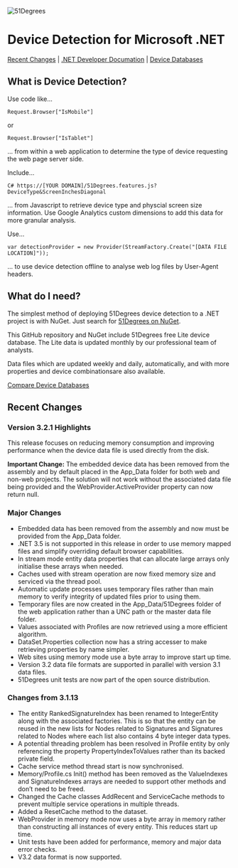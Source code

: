 ![51Degrees](https://51degrees.com/Portals/0/Logo.png "THE Fasstest and Most Accurate Device Detection")

# Device Detection for Microsoft .NET

[Recent Changes](#recent-changes "Review recent major changes") | [.NET Developer Documation](https://51degrees.com/support/documentation/net "Full getting started guide and advanced developer documentation") | [Device Databases](https://51degrees.com/compare-data-options "Different device databases which can be used with 51Degrees device detection")

## What is Device Detection?

Use code like...

```
Request.Browser["IsMobile"]
```

or 

```
Request.Browser["IsTablet"]
```

... from within a web application to determine the type of device requesting the web page server side.

Include...

```
C# https://[YOUR DOMAIN]/51Degrees.features.js?DeviceType&ScreenInchesDiagonal
```

... from Javascript to retrieve device type and physcial screen size information. Use Google Analytics custom dimensions to add this data for more granular analysis.

Use...

```
var detectionProvider = new Provider(StreamFactory.Create("[DATA FILE LOCATION]"));
```

... to use device detection offline to analyse web log files by User-Agent headers.

## What do I need?

The simplest method of deploying 51Degrees device detection to a .NET project is with NuGet. Just search for [51Degrees on NuGet](https://www.nuget.org/packages?q=51degrees "51Degrees Packages on NuGet").

This GitHub repository and NuGet include 51Degrees free Lite device database. The Lite data is updated monthly by our professional team of analysts. 

Data files which are updated weekly and daily, automatically, and with more properties and device combinationsare also available.

[Compare Device Databases](https://51degrees.com/compare-data-options "Compare different data file options for 51Degrees device detection")

## Recent Changes

### Version 3.2.1 Highlights

This release focuses on reducing memory consumption and improving performance when the device data file is used directly from the disk.

**Important Change:** The embedded device data has been removed from the assembly and by default placed in the App_Data folder for both web and non-web projects. The solution will not work without the associated data file being provided and the WebProvider.ActiveProvider property can now return null.
</div>

### Major Changes

* Embedded data has been removed from the assembly and now must be provided from the App_Data folder.
* .NET 3.5 is not supported in this release in order to use memory mapped files and simplify overriding default browser capabilities.
* In stream mode entity data properties that can allocate large arrays only initialise these arrays when needed.
* Caches used with stream operation are now fixed memory size and serviced via the thread pool.
* Automatic update processes uses temporary files rather than main memory to verify integrity of updated files prior to using them.
* Temporary files are now created in the App_Data/51Degrees folder of the web application rather than a UNC path or the master data file folder.
* Values associated with Profiles are now retrieved using a more efficient algorithm.
* DataSet.Properties collection now has a string accesser to make retrieving properties by name simpler.
* Web sites using memory mode use a byte array to improve start up time.
* Version 3.2 data file formats are supported in parallel with version 3.1 data files.
* 51Degrees unit tests are now part of the open source distribution.

### Changes from 3.1.13

* The entity RankedSignatureIndex has been renamed to IntegerEntity along with the associated factories. This is so that the entity can be reused in the new lists for Nodes related to Signatures and Signatures related to Nodes where each list also contains 4 byte integer data types.
* A potential threading problem has been resolved in Profile entity by only referencing the property PropertyIndexToValues rather than its backed private field.
* Cache service method thread start is now synchronised.
* Memory/Profile.cs Init() method has been removed as the ValueIndexes and SignatureIndexes arrays are needed to support other methods and don’t need to be freed.
* Changed the Cache classes AddRecent and ServiceCache methods to prevent multiple service operations in multiple threads.
* Added a ResetCache method to the dataset.
* WebProvider in memory mode now uses a byte array in memory rather than constructing all instances of every entity. This reduces start up time.
* Unit tests have been added for performance, memory and major data error checks.
* V3.2 data format is now supported.
